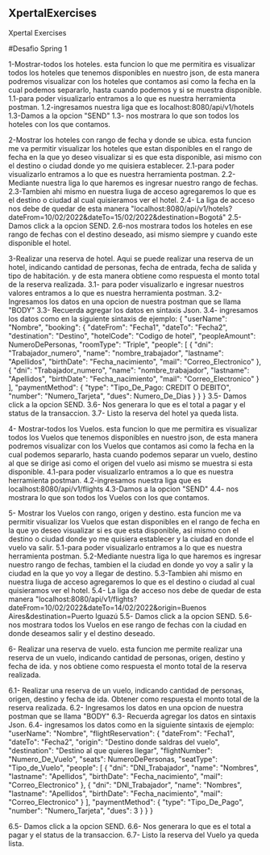 ## XpertalExercises
Xpertal Exercises

#Desafio Spring 1


1-Mostrar-todos los hoteles.
esta funcion lo que me permitira es visualizar todos los hoteles que tenemos disponibles en nuestro json,
de esta manera podremos visualizar con los hoteles que contamos asi como la fecha en la cual podemos separarlo,
hasta cuando podemos y si se muestra disponible.
1.1-para poder visualizarlo entramos a lo que es nuestra herramienta postman.
1.2-ingresamos nuestra liga que es localhost:8080/api/v1/hotels
1.3-Damos a la opcion "SEND"
1.3- nos mostrara lo que son todos los hoteles con los que contamos.

2-Mostrar los hoteles con rango de fecha y donde se ubica.
esta funcion me va permitir visualizar los hoteles que estan disponibles en el rango de fecha en la que yo deseo visualizar si es que
esta disponible, asi mismo con el destino o ciudad donde yo me quisiera establecer.
2.1-para poder visualizarlo entramos a lo que es nuestra herramienta postman.
2.2-Mediante nuestra liga lo que haremos es ingresar nuestro rango de fechas.
2.3-Tambien ahi mismo en nuestra liuga de acceso agregaremos lo que es el destino o ciudad al cual quisieramos ver el hotel.
2.4- La liga de acceso nos debe de quedar de esta manera "localhost:8080/api/v1/hotels?dateFrom=10/02/2022&dateTo=15/02/2022&destination=Bogotá"
2.5- Damos click a la opcion SEND.
2.6-nos mostrara todos los hoteles en ese rango de fechas con el destino deseado, asi mismo siempre y cuando este disponible el hotel.

3-Realizar una reserva de hotel.
 Aqui se puede realizar una reserva de un hotel, indicando cantidad de personas, fecha de entrada, fecha de salida y tipo de habitación. 
 y de esta manera obtiene como respuesta el monto total de la reserva realizada.
3.1- para poder visualizarlo e ingresar nuestros valores entramos a lo que es nuestra herramienta postman.
3.2- Ingresamos los datos en una opcion de nuestra postman que se llama "BODY"
3.3- Recuerda agregar los datos en sintaxis Json.
3.4- ingresamos los datos como en la siguiente sintaxis de ejemplo:
	{
    "userName": "Nombre",
    "booking": {
        "dateFrom": "Fecha1",
        "dateTo": "Fecha2",
        "destination": "Destino",
        "hotelCode": "Codigo de hotel",
        "peopleAmount": NumeroDePersonas,
        "roomType": "Triple",
        "people": [
            {
                "dni": "Trabajador_numero",
                "name": "nombre_trabajador",
                "lastname": "Apellidos",
                "birthDate": "Fecha_nacimiento",
                "mail": "Correo_Electronico"
            },
            {
                "dni": "Trabajador_numero",
                "name": "nombre_trabajador",
                "lastname": "Apellidos",
                "birthDate": "Fecha_nacimiento",
                "mail": "Correo_Electronico"
            }
        ],
        "paymentMethod": {
            "type": "Tipo_De_Pago: CREDIT O DEBITO",
            "number": "Numero_Tarjeta",
            "dues": Numero_De_Dias
        }
    }
}
3.5- Damos click a la opcion SEND.
3.6- Nos generara lo que es el total a pagar y el status de la transaccion.
3.7- Listo la reserva del hotel ya queda lista.

4- Mostrar-todos los Vuelos.
esta funcion lo que me permitira es visualizar todos los Vuelos que tenemos disponibles en nuestro json,
de esta manera podremos visualizar con los Vuelos que contamos asi como la fecha en la cual podemos separarlo,
hasta cuando podemos separar un vuelo, destino al que se dirige asi como el origen del vuelo asi mismo se muestra si esta disponible.
4.1-para poder visualizarlo entramos a lo que es nuestra herramienta postman.
4.2-ingresamos nuestra liga que es localhost:8080/api/v1/flights
4.3-Damos a la opcion "SEND"
4.4- nos mostrara lo que son todos los Vuelos con los que contamos.

5- Mostrar los Vuelos con rango, origen y destino.
esta funcion me va permitir visualizar los Vuelos que estan disponibles en el rango de fecha en la que yo deseo visualizar si es que
esta disponible, asi mismo con el destino o ciudad donde yo me quisiera establecer y la ciudad en donde el vuelo va salir.
5.1-para poder visualizarlo entramos a lo que es nuestra herramienta postman.
5.2-Mediante nuestra liga lo que haremos es ingresar nuestro rango de fechas, tambien el la ciudad en donde yo voy a salir y la ciudad en la que yo voy a llegar de destino.
5.3-Tambien ahi mismo en nuestra liuga de acceso agregaremos lo que es el destino o ciudad al cual quisieramos ver el hotel.
5.4- La liga de acceso nos debe de quedar de esta manera "localhost:8080/api/v1/flights?dateFrom=10/02/2022&dateTo=14/02/2022&origin=Buenos Aires&destination=Puerto Iguazú
5.5- Damos click a la opcion SEND.
5.6-nos mostrara todos los Vuelos en ese rango de fechas con la ciudad en donde deseamos salir y el destino deseado.

6- Realizar una reserva de vuelo.
esta funcion me permite realizar una reserva de un vuelo, indicando cantidad de personas, origen, destino y fecha de ida. 
y nos obtiene como respuesta el monto total de la reserva realizada.

6.1- Realizar una reserva de un vuelo, indicando cantidad de personas, origen, destino y fecha de ida. Obtener como respuesta el monto total de la reserva realizada.
6.2- Ingresamos los datos en una opcion de nuestra postman que se llama "BODY"
6.3- Recuerda agregar los datos en sintaxis Json.
6.4- ingresamos los datos como en la siguiente sintaxis de ejemplo:
 "userName": "Nombre",
    "flightReservation": {
        "dateFrom": "Fecha1",
        "dateTo": "Fecha2",
        "origin": "Destino donde saldras del vuelo",
        "destination": "Destino al que quieres llegar",
        "flightNumber": "Numero_De_Vuelo",
        "seats": NumeroDePersonas,
        "seatType": "Tipo_de_Vuelo",
        "people": [
            {
                "dni": "DNI_Trabajador",
                "name": "Nombres",
                "lastname": "Apellidos",
                "birthDate": "Fecha_nacimiento",
                "mail": "Correo_Electronico"
            },
            {
                "dni": "DNI_Trabajador",
                "name": "Nombres",
                "lastname": "Apellidos",
                "birthDate": "Fecha_nacimiento",
                "mail": "Correo_Electronico"
            }
        ],
        "paymentMethod": {
            "type": "Tipo_De_Pago",
            "number": "Numero_Tarjeta",
            "dues": 3
        }
    }
}

6.5- Damos click a la opcion SEND.
6.6- Nos generara lo que es el total a pagar y el status de la transaccion.
6.7- Listo la reserva del Vuelo ya queda lista.



